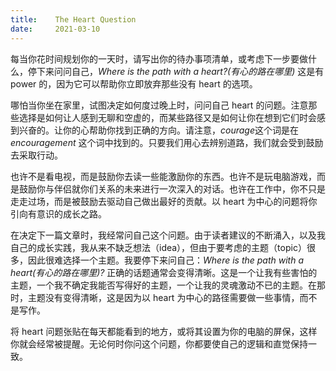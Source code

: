 ```yaml
---
title:    The Heart Question
date:     2021-03-10
---
```


每当你花时间规划你的一天时，请写出你的待办事项清单，或考虑下一步要做什么，停下来问问自己，*Where is the path with a heart?(有心的路在哪里)* 这是有 power 的，因为它可以帮助你立即放弃那些没有 heart 的选项。

哪怕当你坐在家里，试图决定如何度过晚上时，问问自己 heart 的问题。注意那些选择是如何让人感到无聊和空虚的，而某些路径又是如何让你在想到它们时会感到兴奋的。让你的心帮助你找到正确的方向。请注意，*courage*这个词是在 *encouragement* 这个词中找到的。只要我们用心去辨别道路，我们就会受到鼓励去采取行动。

也许不是看电视，而是鼓励你去读一些能激励你的东西。也许不是玩电脑游戏，而是鼓励你与伴侣就你们关系的未来进行一次深入的对话。也许在工作中，你不只是走走过场，而是被鼓励去驱动自己做出最好的贡献。以 heart 为中心的问题将你引向有意识的成长之路。

在决定下一篇文章时，我经常问自己这个问题。由于读者建议的不断涌入，以及我自己的成长实践，我从来不缺乏想法（idea），但由于要考虑的主题（topic）很多，因此很难选择一个主题。我要停下来问自己：*Where is the path with a heart(有心的路在哪里)?* 正确的话题通常会变得清晰。这是一个让我有些害怕的主题，一个我不确定我能否写得好的主题，一个让我的灵魂激动不已的主题。在那时，主题没有变得清晰，这是因为以 heart 为中心的路径需要做一些事情，而不是写作。

将 heart 问题张贴在每天都能看到的地方，或将其设置为你的电脑的屏保，这样你就会经常被提醒。无论何时你问这个问题，你都要使自己的逻辑和直觉保持一致。
